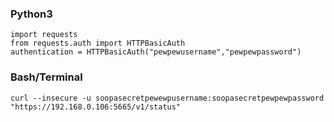 ### Python3 
```
import requests
from requests.auth import HTTPBasicAuth
authentication = HTTPBasicAuth("pewpewusername","pewpewpassword")
```
### Bash/Terminal 

`curl --insecure -u soopasecretpewewpusername:soopasecretpewpewpassword "https://192.168.0.106:5665/v1/status" `

